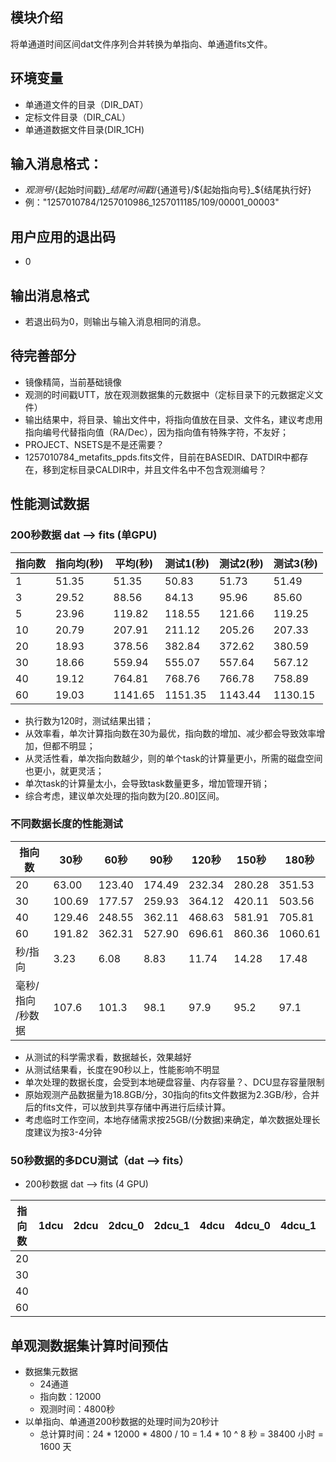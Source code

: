 ## 模块介绍
将单通道时间区间dat文件序列合并转换为单指向、单通道fits文件。

## 环境变量
  - 单通道文件的目录（DIR_DAT）
  - 定标文件目录（DIR_CAL）
  - 单通道数据文件目录(DIR_1CH)
## 输入消息格式：
  - ${观测号}/${起始时间戳}_${结尾时间戳}/${通道号}/${起始指向号}_${结尾执行好}
  - 例："1257010784/1257010986_1257011185/109/00001_00003"

## 用户应用的退出码
- 0 
## 输出消息格式
- 若退出码为0，则输出与输入消息相同的消息。

## 待完善部分
- 镜像精简，当前基础镜像
- 观测的时间戳UTT，放在观测数据集的元数据中（定标目录下的元数据定义文件）
- 输出结果中，将目录、输出文件中，将指向值放在目录、文件名，建议考虑用指向编号代替指向值（RA/Dec），因为指向值有特殊字符，不友好；
- PROJECT、NSETS是不是还需要？
- 1257010784_metafits_ppds.fits文件，目前在BASEDIR、DATDIR中都存在，移到定标目录CALDIR中，并且文件名中不包含观测编号？



## 性能测试数据

### 200秒数据 dat --> fits (单GPU)

|  指向数   | 指向均(秒) | 平均(秒) | 测试1(秒)  | 测试2(秒) | 测试3(秒) |
|  ----  | ---- | ---- | ---- | ---- | ---- |
| 1  | 51.35 | 51.35 | 50.83 | 51.73 | 51.49 |
| 3 | 29.52 | 88.56 | 84.13 | 95.96 | 85.60 |
| 5 | 23.96 | 119.82 | 118.55 | 121.66 | 119.25 |
| 10 | 20.79 | 207.91 | 211.12 | 205.26 | 207.33 |
| 20 | 18.93 | 378.56 | 382.84 | 372.62 | 380.59 |
| 30 | 18.66 | 559.94 | 555.07 | 557.64 | 567.12 |
| 40 | 19.12 | 764.81 | 768.76 | 766.78 | 758.89 |
| 60 | 19.03 | 1141.65 | 1151.35 | 1143.44 | 1130.15 |

- 执行数为120时，测试结果出错；
- 从效率看，单次计算指向数在30为最优，指向数的增加、减少都会导致效率增加，但都不明显；
- 从灵活性看，单次指向数越少，则的单个task的计算量更小，所需的磁盘空间也更小，就更灵活；
- 单次task的计算量太小，会导致task数量更多，增加管理开销；
- 综合考虑，建议单次处理的指向数为[20..80]区间。

### 不同数据长度的性能测试

|  指向数 | 30秒 | 60秒    | 90秒   | 120秒 | 150秒   | 180秒 |
|  ----  | ---- | ----   | ----   | ----  | ----   | ---- |
| 20     | 63.00| 123.40 | 174.49 | 232.34| 280.28 | 351.53 |
| 30     | 100.69| 177.57 | 259.93| 364.12| 420.11 | 503.56 |
| 40     | 129.46| 248.55 | 362.11| 468.63| 581.91 | 705.81 |
| 60     | 191.82| 362.31 | 527.90| 696.61| 860.36 | 1060.61 |
| 秒/指向 | 3.23| 6.08     |  8.83  |  11.74 |  14.28 | 17.48 |
| 毫秒/指向<br/>/秒数据 | 107.6| 101.3 | 98.1 | 97.9 |  95.2 | 97.1 |

- 从测试的科学需求看，数据越长，效果越好
- 从测试结果看，长度在90秒以上，性能影响不明显
- 单次处理的数据长度，会受到本地硬盘容量、内存容量？、DCU显存容量限制
- 原始观测产品数据量为18.8GB/分，30指向的fits文件数据为2.3GB/秒，合并后的fits文件，可以放到共享存储中再进行后续计算。
- 考虑临时工作空间，本地存储需求按25GB/(分数据)来确定，单次数据处理长度建议为按3-4分钟

### 50秒数据的多DCU测试（dat --> fits）


- 200秒数据 dat --> fits (4 GPU)

|  指向数 | 1dcu  | 2dcu | 2dcu_0 | 2dcu_1 | 4dcu | 4dcu_0 | 4dcu_1 | 4dcu_2 | 4dcu_3 |
|  ----  | ----  | ---- | ----   | ----   | ---- | ----   | ----   | ----   | ----   |
| 20     |       |      |        |        |      |        |        |        |        |
| 30     |       |      |        |        |      |        |        |        |        |
| 40     |       |      |        |        |      |        |        |        |        |
| 60     |       |      |        |        |      |        |        |        |        |


## 单观测数据集计算时间预估
- 数据集元数据
  - 24通道
  - 指向数：12000
  - 观测时间：4800秒
- 以单指向、单通道200秒数据的处理时间为20秒计
  - 总计算时间：24 * 12000 * 4800 / 10 = 1.4 * 10 ^ 8 秒 = 38400 小时 = 1600 天
  